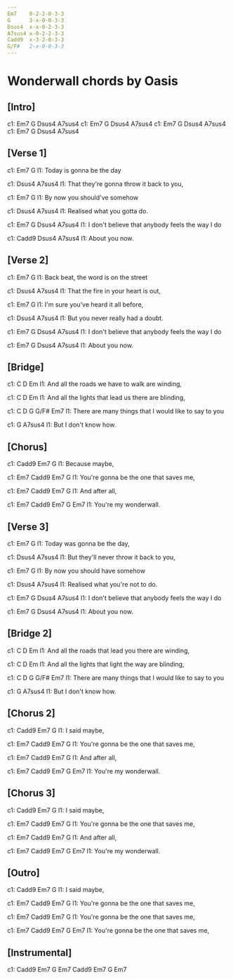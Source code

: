 ```yaml
---
Em7    0-2-2-0-3-3
G      3-x-0-0-3-3
Dsus4  x-x-0-2-3-3
A7sus4 x-0-2-2-3-3
Cadd9  x-3-2-0-3-3
G/F#   2-x-0-0-3-3
---
```


# Wonderwall chords by Oasis

## [Intro]

c1: Em7   G   Dsus4   A7sus4
c1: Em7   G   Dsus4   A7sus4
c1: Em7   G   Dsus4   A7sus4
c1: Em7   G   Dsus4   A7sus4

## [Verse 1]

c1: Em7      G
l1: Today is gonna be the day

c1:              Dsus4                  A7sus4
l1: That they're gonna throw it back to you,

c1: Em7        G
l1: By now you should've somehow

c1:    Dsus4                A7sus4
l1: Realised what you gotta do.

c1: Em7                  G       Dsus4           A7sus4
l1: I don't believe that anybody feels the way I do

c1:           Cadd9 Dsus4   A7sus4
l1: About you now.

## [Verse 2]

c1: Em7            G
l1: Back beat, the word is on the street

c1:          Dsus4                 A7sus4
l1: That the fire in your heart is out,

c1: Em7             G
l1: I'm sure you've heard it all before,

c1:         Dsus4              A7sus4
l1: But you never really had a doubt.

c1: Em7                  G       Dsus4           A7sus4
l1: I don't believe that anybody feels the way I do

c1:           Em7 G   Dsus4 A7sus4
l1: About you now.

## [Bridge]

c1:     C                D                Em
l1: And all the roads we have to walk are winding,

c1:     C                   D                 Em
l1: And all the lights that lead us there are blinding,

c1: C              D                   G       G/F#   Em7
l1: There are many things that I would like to say to you

c1:       G          A7sus4
l1: But I don't know how.

## [Chorus]

c1:         Cadd9  Em7   G
l1: Because maybe,

c1:        Em7                   Cadd9     Em7 G
l1: You're gonna be the one that saves me,

c1:     Em7   Cadd9  Em7   G
l1: And after all,

c1:           Em7   Cadd9   Em7   G   Em7
l1: You're my wonderwall.

## [Verse 3]

c1: Em7       G
l1: Today was gonna be the day,

c1:             Dsus4                  A7sus4
l1: But they'll never throw it back to you,

c1: Em7        G
l1: By now you should have somehow

c1:    Dsus4                    A7sus4
l1: Realised what you're not to do.

c1: Em7                  G       Dsus4           A7sus4
l1: I don't believe that anybody feels the way I do

c1:           Em7  G     Dsus4 A7sus4
l1: About you now.

## [Bridge 2]

c1:     C                   D                 Em
l1: And all the roads that lead you there are winding,

c1:     C                   D                 Em
l1: And all the lights that light the way are blinding,

c1: C              D                   G       G/F#   Em7
l1: There are many things that I would like to say to you

c1:       G          A7sus4
l1: But I don't know how.

## [Chorus 2]

c1:         Cadd9  Em7   G
l1: I said maybe,

c1:        Em7                   Cadd9     Em7   G
l1: You're gonna be the one that saves me,

c1:     Em7   Cadd9  Em7   G
l1: And after all,

c1:           Em7   Cadd9  Em7   G Em7
l1: You're my wonderwall.

## [Chorus 3]

c1:         Cadd9  Em7   G
l1: I said maybe,

c1:        Em7                   Cadd9     Em7   G
l1: You're gonna be the one that saves me,

c1:     Em7   Cadd9  Em7   G
l1: And after all,

c1:           Em7   Cadd9  Em7   G Em7
l1: You're my wonderwall.

## [Outro]

c1:         Cadd9  Em7   G
l1: I said maybe,

c1:        Em7                   Cadd9     Em7   G
l1: You're gonna be the one that saves me,

c1:        Em7                   Cadd9     Em7   G
l1: You're gonna be the one that saves me,

c1:        Em7                   Cadd9     Em7   G Em7
l1: You're gonna be the one that saves me,

## [Instrumental]

c1: Cadd9   Em7   G   Em7   Cadd9   Em7   G   Em7
